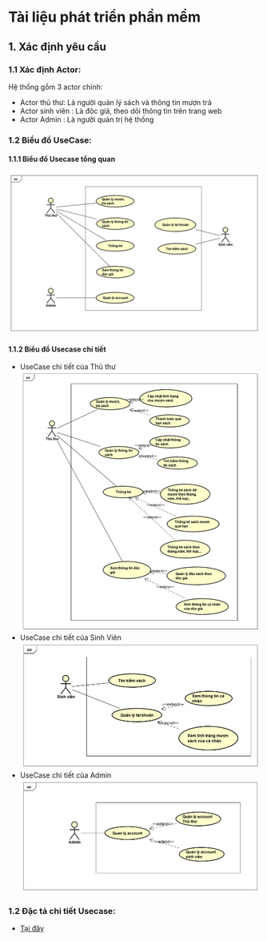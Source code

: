# Tài liệu phát triển phần mềm
## 1. Xác định yêu cầu
### 1.1 Xác định Actor:
Hệ thống gồm 3 actor chính:
- Actor thủ thư: Là người quản lý sách và thông tin mượn trả
- Actor sinh viên : Là độc giả, theo dõi thông tin trên trang web
- Actor Admin : Là người quản trị hệ thống
### 1.2 Biểu đồ UseCase:
#### 1.1.1 Biểu đồ Usecase tổng quan
![UseCaseTongQuan](Documents/UseCaseDigrams/UseCaseTongQuan.png)
#### 1.1.2 Biểu đồ Usecase chi tiết
- UseCase chi tiết của Thủ thư
![UseCaseThuThu](Documents/UseCaseDigrams/UseCaseThuThu.png)
- UseCase chi tiết của Sinh Viên
![UseCaseSinhVien](Documents/UseCaseDigrams/UseCaseSinhVien.png)
- UseCase chi tiết của Admin 
![UseCaseAdmin](Documents/UseCaseDigrams/UseCaseAdmin.png)
### 1.2 Đặc tả chi tiết Usecase:
- [Tại đây](https://drive.google.com/file/d/1E4QsfgcYECWx2HlTyU-J6KisU6yErmQ3/view?usp=sharing)
